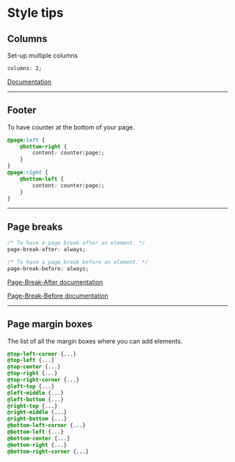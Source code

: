 # Style tips
## Columns
Set-up multiple columns
```css
columns: 2;
```

[Documentation](https://www.w3schools.com/cssref/css3_pr_columns.asp)

---

## Footer
To have counter at the bottom of your page.
```css
@page:left {
    @bottom-right {
        content: counter(page);
    }
}
@page:right {
    @bottom-left {
        content: counter(page);
    }
}
```

---

## Page breaks
```css
/* To have a page break after an element. */
page-break-after: always;

/* To have a page break before an element. */
page-break-before: always;
```

[Page-Break-After documentation](https://www.w3schools.com/cssref/pr_print_pageba.asp)

[Page-Break-Before documentation](https://www.w3schools.com/cssref/pr_print_pagebb.asp)

---

## Page margin boxes
The list of all the margin boxes where you can add elements.

```css
@top-left-corner {...}
@top-left {...}
@top-center {...}
@top-right {...}
@top-right-corner {...}
@left-top {...}
@left-middle {...}
@left-bottom {...}
@right-top {...}
@right-middle {...}
@right-bottom {...}
@bottom-left-corner {...}
@bottom-left {...}
@bottom-center {...}
@bottom-right {...}
@bottom-right-corner {...}
```
